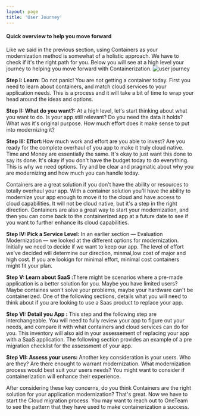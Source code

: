```yaml
---
layout: page
title: 'User Journey'
---
```


#### Quick overview to help you move forward 

Like we said in the previous section, using Containers as your modernization method is somewhat of a holistic approach. We have to check if it's the right path for you. Below you will see at a high level your journey to helping you move forward with Containerization. 
![user journey]({{site.baseurl}}/images/userJourney.png) 

<strong>Step I: Learn:</strong> Do not panic! You are not getting a container today. First you need to learn about containers, and match cloud services to your application needs. This is a process and it will take a bit of time to wrap your head around the ideas and options. <br>


<strong>Step II: What do you want?:</strong> At a high level, let's start thinking about what you want to do. Is your app still relevant? Do you need the data it holds? What was it's original purpose. How much effort does it make sense to put into modernizing it? <br>

<strong>Step III: Effort:</strong>How much work and effort are you able to invest? Are you ready for the complete overhaul of you app to make it truly cloud native. Time and Money are essentially the same. It's okay to just want this done to say its done. It's okay if you don't have the budget today to do everything. This is why we need options. Try and be clear and pragmatic about why you are modernizing and how much you can handle today. 

Containers are a great solution if you don't have the ability or resources to totally overhaul your app. With a container solution you'll have the ability to modernize your app enough to move it to the cloud and have access to cloud capabilities. It will not be cloud native, but it's a step in the right direction. Containers are also a great way to start your modernization, and then you can come back to the containerized app at a future date to see if you want to further enhance its cloud capabilities.  <br>

<strong>Step IV: Pick a Service Level:</strong> In an earlier section — Evaluation Modernization — we looked at the different options for modernization. Initially we need to decide if we want to keep our app. The level of effort we've decided will determine our direction, minmal,low cost of major and high cost. If you are lookign for minimal effort, minimal cost containers might fit your plan. <br>


<strong>Step V: Learn about SaaS  :</strong>There might be scenarios where a pre-made application is a better solution for you. Maybe you have limited users? Maybe containes won't solve your problems, maybe your hardware can't be containerized. One of the following sections, details what you will need to think about if you are looking to use a Saas product to replace your app. <br>


<strong>Step VI: Detail you App   :</strong> This step and the following step are interchangeable. You will need to fully review your app to figure out your needs, and compare it with what containers and cloud services can do for you. This inventory will also aid in your assessement of replacing your app with a SaaS application. The following section provides an example of a pre migration checklist for the assessment of your app. <br>

<strong>Step VII: Assess your users: </strong>Another key consideration is your users. Who are they? Are there enought to warrant modernization. What modernization process would best suit your users needs? You might want to consider if containerization will enhance their experience. <br>

After considering these key concerns, do you think Containers are the right solution for your application modernization? That's great. Now we have to start the Cloud migration process. You may want to reach out to OneTeam to see the pattern that they have used to make containerization a success. 